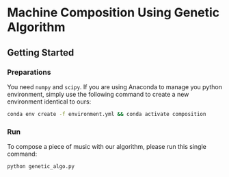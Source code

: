 # Machine Composition Using Genetic Algorithm
## Getting Started
### Preparations
You need `numpy` and `scipy`. If you are using Anaconda to manage you python environment, simply use the following command to create a new environment identical to ours:
```bash
conda env create -f environment.yml && conda activate composition
```
### Run
To compose a piece of music with our algorithm, please run this single command:
```bash
python genetic_algo.py
```